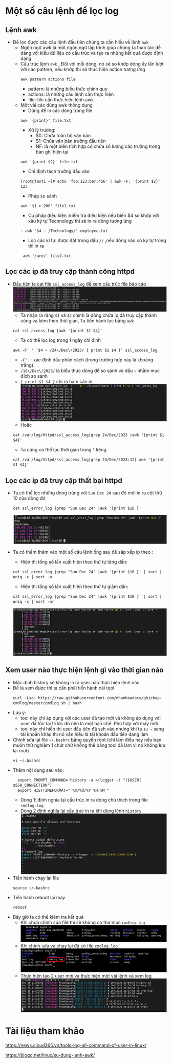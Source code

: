 # Một số câu lệnh để lọc log
## Lệnh awk
- Để lọc được các câu lệnh đầu tiên chúng ta cần hiểu về lệnh `awk`
  - Ngôn ngữ awk là một ngôn ngữ lập trình giúp chúng ta thao tác dễ dàng với kiểu dữ liệu có cấu trúc và tạo ra những kết quả được định dạng
  - Cấu trúc lệnh `awk` , Đối với mỗi dòng, nó sẽ so khớp dòng ấy lần lượt với các pattern, nếu khớp thì sẽ thực hiện action tương ứng
    ```
    awk pattern actions file
    ```
    - pattern: là những biểu thức chính quy
    - actions: là những câu lệnh cần thực hiện
    - file: file cần thực hiện lệnh awk
  - Một vài các dùng awk thông dụng
    - Dùng để in các dòng trong file
    ```
    awk '{print}' file.txt 
    ```
    - Xử lý trường: 
      - $0: Chứa toàn bộ văn bản
      - $1: Chứa văn bản trường đầu tiên
      - NF: là một biến tích hợp có chứa số lượng các trường trong bản ghi hiện tại
    ```
    awk '{print $2}' file.txt
    ```
    - Chỉ định tách trường đầu vào
    ```
    [root@test1 ~]# echo 'foo:123:bar:456' | awk -F: '{print $2}'
    123
    ```
    - Phép so sánh
    ```
    awk '$1 > 200' file1.txt
    ```
    - Cú pháp điều kiện :kiểm tra điều kiện nếu biến $4 so khớp với xâu ký tự Technology thì sẽ in ra dòng tương ứng
    ```
    ~ awk '$4 ~ /Technology/' employee.txt 
    ```
    - Lọc các kí tự: được đặt trong dấu `//` ,nếu dòng nào có ký tự trùng thì in ra
    ```
     awk '/are/' file2.txt
    ```

## Lọc các ip đã truy cập thành công httpd
- Đầu tiên ta cat file `ssl_access_log` để xem cấu trúc file báo cáo
  ![Alt](/thuctap/anh/Screenshot_610.png)
  - Ta nhận ra rằng `$1` và `$4` chính là dòng chứa ip đã truy cập thành công và kèm theo thời gian, Ta tiến hành lọc bằng `awk`
  ```
  cat ssl_access_log |awk '{print $1 $4}'
  ```
  - Ta có thể lọc log trong 1 ngày chỉ định
  ```
  awk -F' ' '$4 ~ /24\/Dec\/2023/ { print $1 $4 }' ssl_access_log
  ```
    - `-F' '` xác định dấu phân cách (trong trường hợp này là khoảng trắng).
    - `/18\/Dec\/2023/` là biểu thức dùng để so sánh và dấu `~` nhằm mục đích so sánh
    - `{ print $1 $4 }` chỉ ra hàm cần in
    ![Alt](/thuctap/anh/Screenshot_611.png)
    - Hoặc 
    ```
    cat /var/log/httpd/ssl_access_log|grep 24/Dec/2023 |awk '{print $1 $4}'
    ```
  - Ta cũng có thể lọc thời gian trong 1 tiếng 
  ```
  cat /var/log/httpd/ssl_access_log|grep 24/Dec/2023:12| awk '{print $1 $4}'
  ```
## Lọc các ip đã truy cập thất bại httpd
- Ta có thể lọc những dòng trùng với `Sun Dec 24` sau đó mới in ra cột thứ 10 của dòng đó
  ```
  cat ssl_error_log |grep "Sun Dec 24" |awk '{print $10 }'
  ```
  ![Alt](/thuctap/anh/Screenshot_612.png)

- Ta có thểm thêm vào một số câu lệnh ống sau để sắp xếp ip theo :
  - Hiện thị tổng số lần xuất hiện theo thứ tự tăng dần:
  ```
  cat ssl_error_log |grep "Sun Dec 24" |awk '{print $10 }' | sort | uniq -c | sort -n
  ```
  - Hiện thị tổng số lần xuất hiện theo thứ tự giảm dần:
  ```
  cat ssl_error_log |grep "Sun Dec 24" |awk '{print $10 }' | sort | uniq -c | sort -nr
  ```
  ![Alt](/thuctap/anh/Screenshot_613.png)


## Xem user nào thực hiện lệnh gì vào thời gian nào
- Mặc định history sẽ không in ra user nào thực hiện lệnh nào
- Để là xem được thì ta cần phải tiến hành cài tool
  ```
  curl -Lso- https://raw.githubusercontent.com/nhanhoadocs/ghichep-cmdlog/master/cmdlog.sh | bash
  ```
- Lưu ý: 
  - tool này chỉ áp dụng với các user đã tạo mới và không áp dụng với user đã tồn tại trước đó nên là một hạn chế .Phù hợp với máy mới 
  - tool này chỉ hiển thị user đầu tiên đã ssh vào nhưng khi ta `su -` sang tài khoản khác thì nó vẫn hiểu là tài khoản đầu tiên đang làm
- Chỉnh sửa lại file `~/.bashrc` bằng quyền root (chỉ làm điều này nếu bạn muốn thử nghiệm 1 chút chứ không thể bằng tool đã làm vì nó không lưu lại root)
  ```
  vi ~/.bashrc
  ```
- Thêm nội dung sau vào:
  ```
    export PROMPT_COMMAND='history -a >(logger -t "[$USER] $SSH_CONNECTION")'
    export HISTTIMEFORMAT=" %m/%d/%Y %H:%M "
  ```
  - Dòng 1: định nghĩa lại cấu trúc in ra dòng chú thích trong file `cmdlog.log`
  - Dòng 2 định nghĩa lại cấu trúc in ra khi dùng lệnh `history`
  ![Alt](/thuctap/anh/Screenshot_617.png)
- Tiến hành chạy lại file
  ```
  source ~/.bashrc
  ```
- Tiến hành reboot lại máy
  ```
  reboot
  ```
- Bây giờ ta có thể kiểm tra kết quả
  - Khi chưa chỉnh sửa file thì sẽ không có thư mục `cmdlog.log`
  ![Alt](/thuctap/anh/Screenshot_619.png)
  - Khi chỉnh sửa và chạy lại đã có file `cmdlog.log`
  ![Alt](/thuctap/anh/Screenshot_621.png)
  - Thực hiện tạo 2 user mới và thực hiện một vài lệnh và xem log
  ![Alt](/thuctap/anh/Screenshot_646.png)

# Tài liệu tham khảo

https://news.cloud365.vn/tools-log-all-command-of-user-in-linux/

https://blogd.net/linux/su-dung-lenh-awk/
